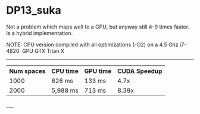 DP13_suka
=========


Not a problem which maps well to a GPU, but anyway still 4-9 times faster. Is a hybrid implementation.

NOTE: CPU version compiled with all optimizations (-O2) on a  4.5 Ghz i7-4820. GPU GTX Titan X 

____
<table>
<tr>
    <th>Num spaces</th><th>CPU time</th><th>GPU time</th><th>CUDA Speedup</th>
</tr>

  <tr>
    <td>1000</td><td> 626 ms</td><td>  133 ms</td><td> 4.7x</td>
  </tr>
  <tr>
    <td>2000</td><td> 5,988 ms</td><td>  713 ms</td><td> 8.39x</td>
  </tr>
</table>  
___  


<script>
  (function(i,s,o,g,r,a,m){i['GoogleAnalyticsObject']=r;i[r]=i[r]||function(){
  (i[r].q=i[r].q||[]).push(arguments)},i[r].l=1*new Date();a=s.createElement(o),
  m=s.getElementsByTagName(o)[0];a.async=1;a.src=g;m.parentNode.insertBefore(a,m)
  })(window,document,'script','//www.google-analytics.com/analytics.js','ga');

  ga('create', 'UA-60172288-1', 'auto');
  ga('send', 'pageview');

</script>
